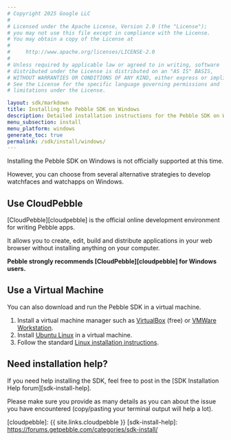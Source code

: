 ```yaml
---
# Copyright 2025 Google LLC
#
# Licensed under the Apache License, Version 2.0 (the "License");
# you may not use this file except in compliance with the License.
# You may obtain a copy of the License at
#
#     http://www.apache.org/licenses/LICENSE-2.0
#
# Unless required by applicable law or agreed to in writing, software
# distributed under the License is distributed on an "AS IS" BASIS,
# WITHOUT WARRANTIES OR CONDITIONS OF ANY KIND, either express or implied.
# See the License for the specific language governing permissions and
# limitations under the License.

layout: sdk/markdown
title: Installing the Pebble SDK on Windows
description: Detailed installation instructions for the Pebble SDK on Windows.
menu_subsection: install
menu_platform: windows
generate_toc: true
permalink: /sdk/install/windows/
---
```


Installing the Pebble SDK on Windows is not officially supported at this time.

However, you can choose from several alternative strategies to develop
watchfaces and watchapps on Windows.

## Use CloudPebble

[CloudPebble][cloudpebble] is the official online development environment for
writing Pebble apps.

It allows you to create, edit, build and distribute applications in your web
browser without installing anything on your computer.

**Pebble strongly recommends [CloudPebble][cloudpebble] for Windows users.**

## Use a Virtual Machine

You can also download and run the Pebble SDK in a virtual machine.

 1. Install a virtual machine manager such as
   [VirtualBox](http://www.virtualbox.org) (free) or
   [VMWare Workstation](http://www.vmware.com/products/workstation/).
 2. Install [Ubuntu Linux](http://www.ubuntu.com/) in a virtual machine.
 3. Follow the standard [Linux installation instructions](/sdk/install/linux/).


## Need installation help?

If you need help installing the SDK, feel free to post in the
[SDK Installation Help forum][sdk-install-help].

Please make sure you provide as many details as you can about the issue you have
encountered (copy/pasting your terminal output will help a lot).

[cloudpebble]: {{ site.links.cloudpebble }}
[sdk-install-help]: https://forums.getpebble.com/categories/sdk-install/